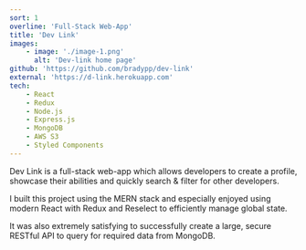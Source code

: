 ```yaml
---
sort: 1
overline: 'Full-Stack Web-App'
title: 'Dev Link'
images:
    - image: './image-1.png'
      alt: 'Dev-link home page'
github: 'https://github.com/bradypp/dev-link'
external: 'https://d-link.herokuapp.com'
tech:
    - React
    - Redux
    - Node.js
    - Express.js
    - MongoDB
    - AWS S3
    - Styled Components
---
```


Dev Link is a full-stack web-app which allows developers to create a profile, showcase their abilities and quickly search & filter for other developers.

I built this project using the MERN stack and especially enjoyed using modern React with Redux and Reselect to efficiently manage global state.

It was also extremely satisfying to successfully create a large, secure RESTful API to query for required data from MongoDB.
